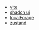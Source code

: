- [vite](https://cn.vite.dev/)
- [shadcn ui](https://www.shadcn.com.cn/)
- [localForage](https://localforage.github.io/localForage/)
- [zustand](https://zustand-demo.pmnd.rs/)
